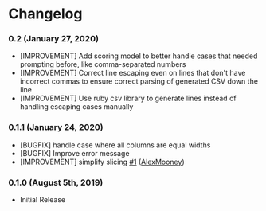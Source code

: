 # Changelog

### 0.2 (January 27, 2020)
- [IMPROVEMENT] Add scoring model to better handle cases that needed prompting before, like comma-separated numbers
- [IMPROVEMENT] Correct line escaping even on lines that don't have incorrect commas to ensure correct parsing of generated CSV down the line
- [IMPROVEMENT] Use ruby csv library to generate lines instead of handling escaping cases manually

### 0.1.1 (January 24, 2020)
- [BUGFIX] handle case where all columns are equal widths
- [BUGFIX] Improve error message
- [IMPROVEMENT] simplify slicing [\#1](https://github.com/jkeen/comma_splice/pull/1) ([AlexMooney](https://github.com/AlexMooney))

### 0.1.0 (August 5th, 2019)
- Initial Release
